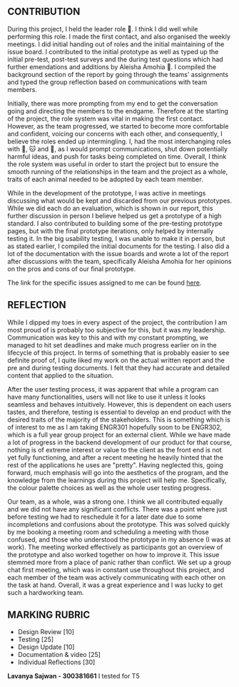 ## CONTRIBUTION

During this project, I held the leader role 🐻. I think I did well while performing this role. I made the first contact, and also organised the weekly meetings. I did initial handing out of roles and the initial maintaining of the issue board. I contributed to the initial prototype as well as typed up the initial pre-test, post-test surveys and the during test questions which had further emendations and additions by Aleisha Amohia 🐰. I compiled the background section of the report by going through the teams' assignments and typed the group reflection based on communications with team members.

Initially, there was more prompting from my end to get the conversation going and directing the members to the endgame. Therefore at the starting of the project, the role system was vital in making the first contact. However, as the team progressed, we started to become more comfortable and confident, voicing our concerns with each other, and consequently, I believe the roles ended up intermingling. I, had the most interchanging roles with 🐺, 🐱 and 🐰, as I would prompt communications, shut down potentially harmful ideas, and push for tasks being completed on time. Overall, I think the role system was useful in order to start the project but to ensure the smooth running of the relationships in the team and the project as a whole, traits of each animal needed to be adopted by each team member.

While in the development of the prototype, I was active in meetings discussing what would be kept and discarded from our previous prototypes. While we did each do an evaluation, which is shown in our report, this further discussion in person I believe helped us get a prototype of a high standard. I also contributed to building some of the pre-testing prototype pages, but with the final prototype iterations, only helped by internally testing it. In the big usability testing, I was unable to make it in person, but as stated earlier, I compiled the initial documents for the testing. I also did a lot of the documentation with the issue boards and wrote a lot of the report after discussions with the team, specifically Aleisha Amohia for her opinions on the pros and cons of our final prototype.

The link for the specific issues assigned to me can be found [here](https://gitlab.ecs.vuw.ac.nz/swen303-2019-p3/t8/final-project/boards?scope=all&utf8=%E2%9C%93&state=opened&assignee_username=sajwanlava).

## REFLECTION

While I dipped my toes in every aspect of the project, the contribution I am most proud of is probably too subjective for this, but it was my leadership. Communication was key to this and with my constant prompting, we managed to hit set deadlines and make much progress earlier on in the lifecycle of this project. In terms of something that is probably easier to see definite proof of, I quite liked my work on the actual written report and the pre and during testing documents. I felt that they had accurate and detailed content that applied to the situation.

After the user testing process, it was apparent that while a program can have many functionalities, users will not like to use it unless it looks seamless and behaves intuitively. However, this is dependent on each users tastes, and therefore, testing is essential to develop an end product with the desired traits of the majority of the stakeholders. This is something which is of interest to me as I am taking ENGR301 hopefully soon to be ENGR302, which is a full year group project for an external client. While we have made a lot of progress in the backend development of our product for that course, nothing is of extreme interest or value to the client as the front end is not yet fully functioning, and after a recent meeting he heavily hinted that the rest of the applications he uses are "pretty". Having neglected this, going forward, much emphasis will go into the aesthetics of the program, and the knowledge from the learnings during this project will help me. Specifically, the colour palette choices as well as the whole user testing progress.

Our team, as a whole, was a strong one. I think we all contributed equally and we did not have any significant conflicts. There was a point where just before testing we had to reschedule it for a later date due to some incompletions and confusions about the prototype. This was solved quickly by me booking a meeting room and scheduling a meeting with those confused, and those who understood the prototype in my absence (I was at work). The meeting worked effectively as participants got an overview of the prototype and also worked together on how to improve it. This issue stemmed more from a place of panic rather than conflict. We set up a group chat first meeting, which was in constant use throughout this project, and each member of the team was actively communicating with each other on the task at hand. Overall, it was a great experience and I was lucky to get such a hardworking team.

## MARKING RUBRIC

- Design Review \[10\]
- Testing \[25\]
- Design Update \[10\]
- Documentation & video \[25\]
- Individual Reflections \[30\]


**Lavanya Sajwan - 300381661**
I tested for T5
